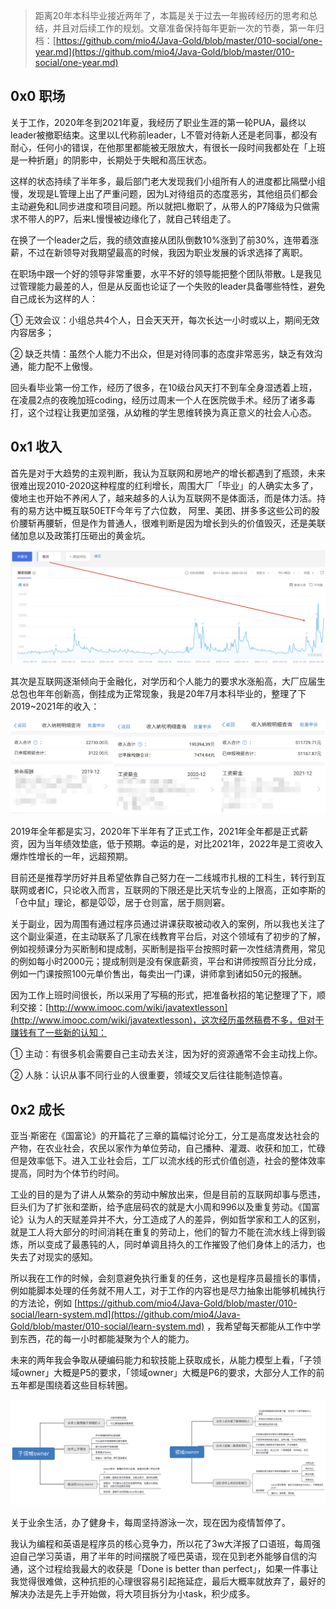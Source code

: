 > 距离20年本科毕业接近两年了，本篇是关于过去一年搬砖经历的思考和总结，并且对后续工作的规划。文章准备保持每年更新一次的节奏，第一年归档：[https://github.com/mio4/Java-Gold/blob/master/010-social/one-year.md](https://github.com/mio4/Java-Gold/blob/master/010-social/one-year.md)

## 0x0 职场

关于工作，2020年冬到2021年夏，我经历了职业生涯的第一轮PUA，最终以leader被撤职结束。这里以L代称前leader，L不管对待新人还是老同事，都没有耐心，任何小的错误，在他那里都能被无限放大，有很长一段时间我都处在「上班是一种折磨」的阴影中，长期处于失眠和高压状态。

这样的状态持续了半年多，最后部门老大发现我们小组所有人的进度都比隔壁小组慢，发现是L管理上出了严重问题，因为L对待组员的态度恶劣，其他组员们都会主动避免和L同步进度和项目问题。所以就把L撤职了，从带人的P7降级为只做需求不带人的P7，后来L慢慢被边缘化了，就自己转组走了。

在换了一个leader之后，我的绩效直接从团队倒数10%涨到了前30%，连带着涨薪，不过在新领导对我期望最高的时候，我因为职业发展的诉求选择了离职。

 在职场中跟一个好的领导非常重要，水平不好的领导能把整个团队带散。L是我见过管理能力最差的人，但是从反面也论证了一个失败的leader具备哪些特性，避免自己成长为这样的人：

① 无效会议：小组总共4个人，日会天天开，每次长达一小时或以上，期间无效内容居多；

② 缺乏共情：虽然个人能力不出众，但是对待同事的态度非常恶劣，缺乏有效沟通，能力配不上傲慢。

回头看毕业第一份工作，经历了很多，在10级台风天打不到车全身湿透着上班，在凌晨2点的夜晚加班coding，经历过周末一个人在医院做手术。经历了诸多毒打，这个过程让我更加坚强，从幼稚的学生思维转换为真正意义的社会人心态。

## 0x1 收入

首先是对于大趋势的主观判断，我认为互联网和房地产的增长都遇到了瓶颈，未来很难出现2010-2020这种程度的红利增长，周围大厂「毕业」的人确实太多了，傻地主也开始不养闲人了，越来越多的人认为互联网不是体面活，而是体力活。持有的易方达中概互联50ETF今年亏了六位数， 阿里、美团、拼多多这些公司的股价腰斩再腰斩，但是作为普通人，很难判断是因为增长到头的价值毁灭，还是美联储加息以及政策打压砸出的黄金坑。

![失业指数](job_index.png)

其次是互联网逐渐倾向于金融化，对学历和个人能力的要求水涨船高，大厂应届生总包也年年创新高，倒挂成为正常现象，我是20年7月本科毕业的，整理了下2019~2021年的收入：

![收入](income.png)

2019年全年都是实习，2020年下半年有了正式工作，2021年全年都是正式薪资，因为当年绩效垫底，低于预期。幸运的是，对比2021年，2022年是工资收入爆炸性增长的一年，远超预期。

目前还是推荐学历好并且希望依靠自己努力在一二线城市扎根的工科生，转行到互联网或者IC，只论收入而言，互联网的下限还是比天坑专业的上限高，正如李斯的「仓中鼠」理论，都是🐭🐭，居于仓则富，居于厕则窘。

关于副业，因为周围有通过程序员通过讲课获取被动收入的案例，所以我也关注了这个副业渠道，在主动联系了几家在线教育平台后，对这个领域有了初步的了解，例如视频课分为买断制和提成制，买断制是指平台按照时薪一次性结清费用，常见的例如每小时2000元；提成制则是没有保底薪资，平台和讲师按照百分比分成，例如一门课按照100元单价售出，每卖出一门课，讲师拿到诸如50元的报酬。

因为工作上班时间很长，所以采用了写稿的形式，把准备秋招的笔记整理了下，顺利交接：[http://www.imooc.com/wiki/javatextlesson](http://www.imooc.com/wiki/javatextlesson)，这次经历虽然稿费不多，但对于赚钱有了一些新的认知：

① 主动：有很多机会需要自己主动去关注，因为好的资源通常不会主动找上你。

② 人脉：认识从事不同行业的人很重要，领域交叉后往往能制造惊喜。

## 0x2 成长

亚当·斯密在《国富论》的开篇花了三章的篇幅讨论分工，分工是高度发达社会的产物，在农业社会，农民以家作为单位劳动，自己播种、灌溉、收获和加工，忙碌但是效率低下。进入工业社会后，工厂以流水线的形式价值创造，社会的整体效率提高，同时为个体节约时间。

工业的目的是为了讲人从繁杂的劳动中解放出来，但是目前的互联网却事与愿违，巨头们为了扩张和垄断，给予底层码农的就是大小周和996以及重复劳动。《国富论》认为人的天赋差异并不大，分工造成了人的差异，例如哲学家和工人的区别，就是工人将大部分的时间消耗在重复的劳动上，他们的智力不能在流水线上得到锻炼，所以变成了最愚钝的人，同时单调且持久的工作摧毁了他们身体上的活力，也失去了对现实的感知。

所以我在工作的时候，会刻意避免执行重复的任务，这也是程序员最擅长的事情，例如能脚本处理的任务就不用人工，对于工作的内容也是尽力抽象出能够机械执行的方法论，例如 [https://github.com/mio4/Java-Gold/blob/master/010-social/learn-system.md](https://github.com/mio4/Java-Gold/blob/master/010-social/learn-system.md) ，我希望每天都能从工作中学到东西，花的每一小时都能凝聚为个人的能力。

未来的两年我会争取从硬编码能力和软技能上获取成长，从能力模型上看，「子领域owner」大概是P5的要求，「领域owner」大概是P6的要求，大部分人工作的前五年都是围绕着这些目标转圈。

![能力模型](power.png)

关于业余生活，办了健身卡，每周坚持游泳一次，现在因为疫情暂停了。

我认为编程和英语是程序员的核心竞争力，所以花了3w大洋报了口语班，每周强迫自己学习英语，用了半年的时间摆脱了哑巴英语，现在见到老外能够自信的沟通，这个过程给我最大的收获是「Done is better than perfect」，如果一件事让我觉得很难做，这种抗拒的心理很容易引起拖延症，最后大概率就放弃了，最好的解决办法是先上手开始做，将大项目拆分为小task，积少成多。